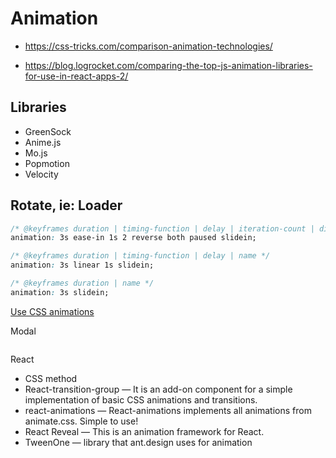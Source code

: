 # Animation

- https://css-tricks.com/comparison-animation-technologies/

- https://blog.logrocket.com/comparing-the-top-js-animation-libraries-for-use-in-react-apps-2/

## Libraries

- GreenSock
- Anime.js
- Mo.js
- Popmotion
- Velocity

## Rotate, ie: Loader

```css
/* @keyframes duration | timing-function | delay | iteration-count | direction | fill-mode | play-state | name */
animation: 3s ease-in 1s 2 reverse both paused slidein;

/* @keyframes duration | timing-function | delay | name */
animation: 3s linear 1s slidein;

/* @keyframes duration | name */
animation: 3s slidein;
```

[Use CSS animations](https://developer.mozilla.org/en-US/docs/Web/CSS/CSS_Animations/Using_CSS_animations)

Modal

```css
```

React

- CSS method
- React-transition-group — It is an add-on component for a simple implementation of basic CSS animations and transitions.
- react-animations — React-animations implements all animations from animate.css. Simple to use!
- React Reveal — This is an animation framework for React.
- TweenOne — library that ant.design uses for animation

